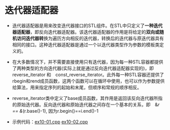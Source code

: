 # 迭代器适配器
* 迭代器适配器是用来改变迭代器接口的STL组件。在STL中只定义了**一种迭代器适配器**，即反向迭代器适配器。该迭代器适配器的作用是将给定的**双向或随机访问迭代器转**换为遍历方向相反的迭代器，转换后的迭代器与原迭代器具有相同的接口。这种迭代器适配器是通过一个以迭代器类型作为参数的模板类定义的。

* 在大多数情况下，并不需要直接使用只有迭代器，因为每一种STL容器都提供了两种类型的方向迭代器(实际上就是通过反向迭代器适配器实现的)，即reverse_iterator 和　const_reverse_iterator。此外每一种STL容器还提供了rbegin和rend成员函数，这两个函数可以在循环中使用，也可以作为参数提供给算法，用来指定序列的起始和末尾，但顺序和常规的顺序相反。

* reverse_iterator类中定义了base成员函数，其作用是返回该反向迭代器所指的原始迭代器。反向迭代器和原始迭代器之间存在一个基本的关系，即　&*r == &*(r.base()-1), 因为r.begin()==i.end()-1

* 示例代码：[ex10-01.cpp](https://github.com/cjdao/stl_example/blob/master/ex10/ex10-01.cpp) [ex10-02.cpp](https://github.com/cjdao/stl_example/blob/master/ex10/ex10-02.cpp)
